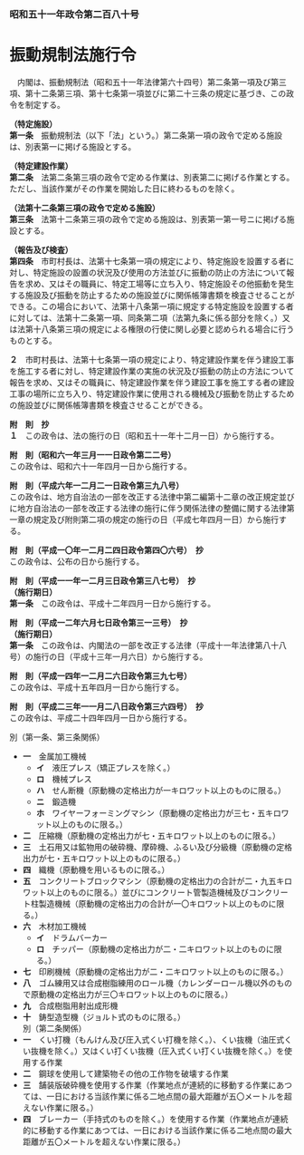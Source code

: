 ### 昭和五十一年政令第二百八十号  
# 振動規制法施行令  
　内閣は、振動規制法（昭和五十一年法律第六十四号）第二条第一項及び第三項、第十二条第三項、第十七条第一項並びに第二十三条の規定に基づき、この政令を制定する。  
  
**（特定施設）**  
**第一条**　振動規制法（以下「法」という。）第二条第一項の政令で定める施設は、別表第一に掲げる施設とする。  
  
**（特定建設作業）**  
**第二条**　法第二条第三項の政令で定める作業は、別表第二に掲げる作業とする。ただし、当該作業がその作業を開始した日に終わるものを除く。  
  
**（法第十二条第三項の政令で定める施設）**  
**第三条**　法第十二条第三項の政令で定める施設は、別表第一第一号ニに掲げる施設とする。  
  
**（報告及び検査）**  
**第四条**　市町村長は、法第十七条第一項の規定により、特定施設を設置する者に対し、特定施設の設置の状況及び使用の方法並びに振動の防止の方法について報告を求め、又はその職員に、特定工場等に立ち入り、特定施設その他振動を発生する施設及び振動を防止するための施設並びに関係帳簿書類を検査させることができる。この場合において、法第十八条第一項に規定する特定施設を設置する者に対しては、法第十二条第一項、同条第二項（法第九条に係る部分を除く。）又は法第十八条第三項の規定による権限の行使に関し必要と認められる場合に行うものとする。  
  
**２**　市町村長は、法第十七条第一項の規定により、特定建設作業を伴う建設工事を施工する者に対し、特定建設作業の実施の状況及び振動の防止の方法について報告を求め、又はその職員に、特定建設作業を伴う建設工事を施工する者の建設工事の場所に立ち入り、特定建設作業に使用される機械及び振動を防止するための施設並びに関係帳簿書類を検査させることができる。  
  
**附　則　抄**  
**１**　この政令は、法の施行の日（昭和五十一年十二月一日）から施行する。  
  
**附　則（昭和六一年三月一一日政令第二二号）**  
この政令は、昭和六十一年四月一日から施行する。  
  
**附　則（平成六年一二月二一日政令第三九八号）**  
この政令は、地方自治法の一部を改正する法律中第二編第十二章の改正規定並びに地方自治法の一部を改正する法律の施行に伴う関係法律の整備に関する法律第一章の規定及び附則第二項の規定の施行の日（平成七年四月一日）から施行する。  
  
**附　則（平成一〇年一二月二四日政令第四〇六号）　抄**  
この政令は、公布の日から施行する。  
  
**附　則（平成一一年一二月三日政令第三八七号）　抄**  
**（施行期日）**  
**第一条**　この政令は、平成十二年四月一日から施行する。  
  
**附　則（平成一二年六月七日政令第三一三号）　抄**  
**（施行期日）**  
**第一条**　この政令は、内閣法の一部を改正する法律（平成十一年法律第八十八号）の施行の日（平成十三年一月六日）から施行する。  
  
**附　則（平成一四年一二月二六日政令第三九七号）**  
この政令は、平成十五年四月一日から施行する。  
  
**附　則（平成二三年一一月二八日政令第三六四号）　抄**  
この政令は、平成二十四年四月一日から施行する。  
  
別（第一条、第三条関係）  
* **一**　金属加工機械  
	* **イ**　液圧プレス（矯正プレスを除く。）  
	* **ロ**　機械プレス  
	* **ハ**　せん断機（原動機の定格出力が一キロワット以上のものに限る。）  
	* **ニ**　鍛造機  
	* **ホ**　ワイヤーフォーミングマシン（原動機の定格出力が三七・五キロワット以上のものに限る。）  
* **二**　圧縮機（原動機の定格出力が七・五キロワット以上のものに限る。）  
* **三**　土石用又は鉱物用の破砕機、摩砕機、ふるい及び分級機（原動機の定格出力が七・五キロワット以上のものに限る。）  
* **四**　織機（原動機を用いるものに限る。）  
* **五**　コンクリートブロックマシン（原動機の定格出力の合計が二・九五キロワット以上のものに限る。）並びにコンクリート管製造機械及びコンクリート柱製造機械（原動機の定格出力の合計が一〇キロワット以上のものに限る。）  
* **六**　木材加工機械  
	* **イ**　ドラムバーカー  
	* **ロ**　チッパー（原動機の定格出力が二・二キロワット以上のものに限る。）  
* **七**　印刷機械（原動機の定格出力が二・二キロワット以上のものに限る。）  
* **八**　ゴム練用又は合成樹脂練用のロール機（カレンダーロール機以外のもので原動機の定格出力が三〇キロワット以上のものに限る。）  
* **九**　合成樹脂用射出成形機  
* **十**　鋳型造型機（ジョルト式のものに限る。）  
別（第二条関係）  
* **一**　くい打機（もんけん及び圧入式くい打機を除く。）、くい抜機（油圧式くい抜機を除く。）又はくい打くい抜機（圧入式くい打くい抜機を除く。）を使用する作業  
* **二**　鋼球を使用して建築物その他の工作物を破壊する作業  
* **三**　舗装版破砕機を使用する作業（作業地点が連続的に移動する作業にあつては、一日における当該作業に係る二地点間の最大距離が五〇メートルを超えない作業に限る。）  
* **四**　ブレーカー（手持式のものを除く。）を使用する作業（作業地点が連続的に移動する作業にあつては、一日における当該作業に係る二地点間の最大距離が五〇メートルを超えない作業に限る。）  
